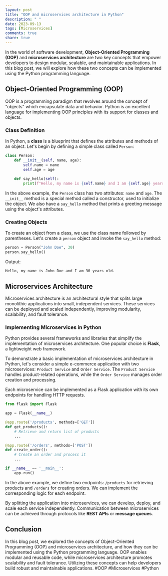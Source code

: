 ```yaml
---
layout: post
title: "OOP and microservices architecture in Python"
description: " "
date: 2023-09-13
tags: [Microservices]
comments: true
share: true
---
```


In the world of software development, **Object-Oriented Programming (OOP)** and **microservices architecture** are two key concepts that empower developers to design modular, scalable, and maintainable applications. In this blog post, we will explore how these two concepts can be implemented using the Python programming language.

## Object-Oriented Programming (OOP)

OOP is a programming paradigm that revolves around the concept of "objects" which encapsulate data and behavior. Python is an excellent language for implementing OOP principles with its support for classes and objects.

### Class Definition

In Python, a **class** is a blueprint that defines the attributes and methods of an object. Let's begin by defining a simple class called `Person`:

```python
class Person:
    def __init__(self, name, age):
        self.name = name
        self.age = age
    
    def say_hello(self):
        print(f"Hello, my name is {self.name} and I am {self.age} years old.")
```

In the above example, the `Person` class has two attributes: `name` and `age`. The `__init__` method is a special method called a constructor, used to initialize the object. We also have a `say_hello` method that prints a greeting message using the object's attributes.

### Creating Objects

To create an object from a class, we use the class name followed by parentheses. Let's create a `person` object and invoke the `say_hello` method:

```python
person = Person("John Doe", 30)
person.say_hello()
```

Output:
```
Hello, my name is John Doe and I am 30 years old.
```

## Microservices Architecture

Microservices architecture is an architectural style that splits large monolithic applications into small, independent services. These services can be deployed and scaled independently, improving modularity, scalability, and fault tolerance.

### Implementing Microservices in Python

Python provides several frameworks and libraries that simplify the implementation of microservices architecture. One popular choice is **Flask**, a lightweight web framework.

To demonstrate a basic implementation of microservices architecture in Python, let's consider a simple e-commerce application with two microservices: `Product Service` and `Order Service`. The `Product Service` handles product-related operations, while the `Order Service` manages order creation and processing.

Each microservice can be implemented as a Flask application with its own endpoints for handling HTTP requests.

```python
from flask import Flask

app = Flask(__name__)

@app.route('/products', methods=['GET'])
def get_products():
    # Retrieve and return list of products
    ...

@app.route('/orders', methods=['POST'])
def create_order():
    # Create an order and process it
    ...

if __name__ == '__main__':
    app.run()
```

In the above example, we define two endpoints: `/products` for retrieving products and `/orders` for creating orders. We can implement the corresponding logic for each endpoint.

By splitting the application into microservices, we can develop, deploy, and scale each service independently. Communication between microservices can be achieved through protocols like **REST APIs** or **message queues**.

## Conclusion

In this blog post, we explored the concepts of Object-Oriented Programming (OOP) and microservices architecture, and how they can be implemented using the Python programming language. OOP enables modular and reusable code, while microservices architecture promotes scalability and fault tolerance. Utilizing these concepts can help developers build robust and maintainable applications. #OOP #Microservices #Python